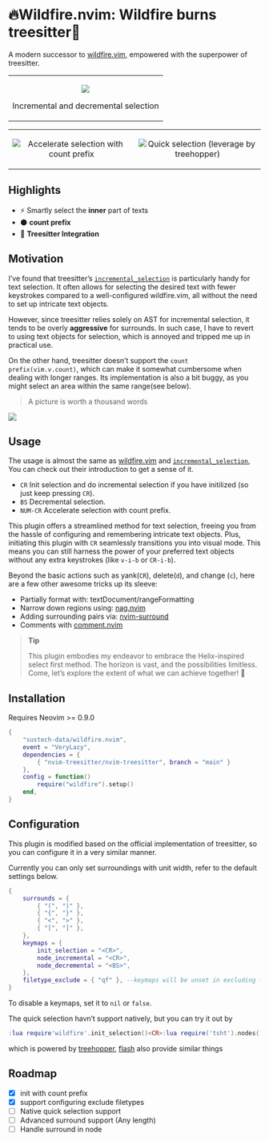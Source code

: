 # 🔥Wildfire.nvim: Wildfire burns treesitter🌲

A modern successor to
[wildfire.vim](https://github.com/gcmt/wildfire.vim), empowered with the
superpower of treesitter.

<div>

<table>
<colgroup>
<col style="width: 100%" />
</colgroup>
<tbody>
<tr class="odd">
<td style="text-align: center;"><div width="100.0%"
data-layout-align="center" data-fig.extended="false">
<p><a href="https://asciinema.org/a/TKD1XZ85IAtN0m5JwlvinRIZP"><img
src="https://asciinema.org/a/TKD1XZ85IAtN0m5JwlvinRIZP.svg"
data-fig.extended="false" /></a></p>
<p>Incremental and decremental selection</p>
</div></td>
</tr>
</tbody>
</table>

<table>
<colgroup>
<col style="width: 50%" />
<col style="width: 50%" />
</colgroup>
<tbody>
<tr class="odd">
<td style="text-align: center;"><div width="50.0%"
data-layout-align="center">
<p><img src="assets/count.gif" data-fig.extended="false"
alt="Accelerate selection with count prefix" /></p>
</div></td>
<td style="text-align: center;"><div width="50.0%"
data-layout-align="center">
<p><img src="assets/quick.gif" data-fig.extended="false"
alt="Quick selection (leverage by treehopper)" /></p>
</div></td>
</tr>
</tbody>
</table>

</div>

## Highlights

- ⚡ Smartly select the **inner** part of texts
- ⚫ **count prefix**
- 🌳 **Treesitter Integration**

## Motivation

I’ve found that treesitter’s
[`incremental_selection`](https://www.reddit.com/r/neovim/comments/r10llx/the_most_amazing_builtin_feature_nobody_ever/)
is particularly handy for text selection. It often allows for selecting
the desired text with fewer keystrokes compared to a well-configured
wildfire.vim, all without the need to set up intricate text objects.

However, since treesitter relies solely on AST for incremental
selection, it tends to be overly **aggressive** for surrounds. In such
case, I have to revert to using text objects for selection, which is
annoyed and tripped me up in practical use.

On the other hand, treesitter doesn’t support the
`count prefix(vim.v.count)`, which can make it somewhat cumbersome when
dealing with longer ranges. Its implementation is also a bit buggy, as
you might select an area within the same range(see below).

> A picture is worth a thousand words

![](assets/comp.gif)

## Usage

The usage is almost the same as
[wildfire.vim](https://github.com/gcmt/wildfire.vim) and
[`incremental_selection`](https://www.reddit.com/r/neovim/comments/r10llx/the_most_amazing_builtin_feature_nobody_ever/),
You can check out their introduction to get a sense of it.

- `CR` Init selection and do incremental selection if you have
  initilized (so just keep pressing `CR`).
- `BS` Decremental selection.
- `NUM-CR` Accelerate selection with count prefix.

This plugin offers a streamlined method for text selection, freeing you
from the hassle of configuring and remembering intricate text objects.
Plus, initiating this plugin with `CR` seamlessly transitions you into
visual mode. This means you can still harness the power of your
preferred text objects without any extra keystrokes (like `v-i-b` or
`CR-i-b`).

Beyond the basic actions such as yank(`CR`), delete(`d`), and change
(`c`), here are a few other awesome tricks up its sleeve:

- Partially format with: textDocument/rangeFormatting
- Narrow down regions using:
  [nag.nvim](https://github.com/haolian9/nag.nvim)
- Adding surrounding pairs via:
  [nvim-surround](https://github.com/kylechui/nvim-surround)
- Comments with [comment.nvim](https://github.com/numToStr/Comment.nvim)

<div>

> **Tip**
>
> This plugin embodies my endeavor to embrace the Helix-inspired select
> first method. The horizon is vast, and the possibilities limitless.
> Come, let’s explore the extent of what we can achieve together! 🚀

</div>

## Installation

Requires Neovim >= 0.9.0

``` lua
{
    "sustech-data/wildfire.nvim",
    event = "VeryLazy",
    dependencies = {
        { "nvim-treesitter/nvim-treesitter", branch = "main" }
    },
    config = function()
        require("wildfire").setup()
    end,
}
```

## Configuration

This plugin is modified based on the official implementation of
treesitter, so you can configure it in a very similar manner.

Currently you can only set surroundings with unit width, refer to the
default settings below.

``` lua
{
    surrounds = {
        { "(", ")" },
        { "{", "}" },
        { "<", ">" },
        { "[", "]" },
    },
    keymaps = {
        init_selection = "<CR>",
        node_incremental = "<CR>",
        node_decremental = "<BS>",
    },
    filetype_exclude = { "qf" }, --keymaps will be unset in excluding filetypes
}
```

To disable a keymaps, set it to `nil` or `false`.

The quick selection havn’t support natively, but you can try it out by

``` lua
:lua require'wildfire'.init_selection()<CR>:lua require('tsht').nodes()<CR>
```

which is powered by
[treehopper](https://github.com/mfussenegger/nvim-treehopper),
[flash](https://github.com/folke/flash.nvim/tree/main) also provide
similar things

## Roadmap

- [x] init with count prefix
- [x] support configuring exclude filetypes
- [ ] Native quick selection support
- [ ] Advanced surround support (Any length)
- [ ] Handle surround in node
